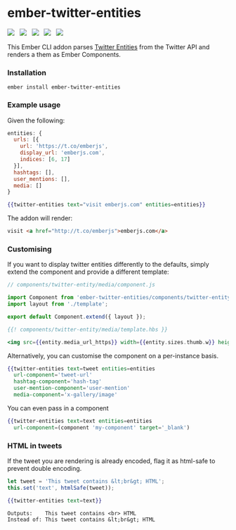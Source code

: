 # ember-twitter-entities

<a href="http://emberobserver.com/addons/ember-twitter-entities"><img src="http://emberobserver.com/badges/ember-twitter-entities.svg"></a> &nbsp; <a href="https://david-dm.org/amk221/ember-twitter-entities#badge-embed"><img src="https://david-dm.org/amk221/ember-twitter-entities.svg"></a> &nbsp; <a href="https://david-dm.org/amk221/ember-twitter-entities#dev-badge-embed"><img src="https://david-dm.org/amk221/ember-twitter-entities/dev-status.svg"></a> &nbsp; <a href="https://codeclimate.com/github/amk221/ember-twitter-entities"><img src="https://codeclimate.com/github/amk221/ember-twitter-entities/badges/gpa.svg" /></a> &nbsp; <a href="http://travis-ci.org/amk221/ember-twitter-entities"><img src="https://travis-ci.org/amk221/ember-twitter-entities.svg?branch=master"></a>

This Ember CLI addon parses [Twitter Entities](https://dev.twitter.com/overview/api/entities-in-twitter-objects) from the Twitter API and renders a them as Ember Components.

### Installation
```
ember install ember-twitter-entities
```

### Example usage

Given the following:

```javascript
entities: {
  urls: [{
    url: 'https://t.co/emberjs',
    display_url: 'emberjs.com',
    indices: [6, 17]
  }],
  hashtags: [],
  user_mentions: [],
  media: []
}
```

```handlebars
{{twitter-entities text="visit emberjs.com" entities=entities}}
```

The addon will render:

```html
visit <a href="http://t.co/emberjs">emberjs.com</a>
```

### Customising

If you want to display twitter entities differently to the defaults, simply extend the component and provide a different template:

```javascript
// components/twitter-entity/media/component.js

import Component from 'ember-twitter-entities/components/twitter-entity/media';
import layout from './template';

export default Component.extend({ layout });
```
```handlebars
{{! components/twitter-entity/media/template.hbs }}

<img src={{entity.media_url_https}} width={{entity.sizes.thumb.w}} height={{entity.sizes.thumb.h}}>
```

Alternatively, you can customise the component on a per-instance basis.

```handlebars
{{twitter-entities text=tweet entities=entities
  url-component='tweet-url'
  hashtag-component='hash-tag'
  user-mention-component='user-mention'
  media-component='x-gallery/image'
```
You can even pass in a component

```handlebars
{{twitter-entities text=text entities=entities
  url-component=(component 'my-component' target='_blank')
```

### HTML in tweets

If the tweet you are rendering is already encoded, flag it as html-safe to prevent double encoding.

```javascript
let tweet = 'This tweet contains &lt;br&gt; HTML';
this.set('text', htmlSafe(tweet));
```

```handlebars
{{twitter-entities text=text}}
```

```
Outputs:    This tweet contains <br> HTML
Instead of: This tweet contains &lt;br&gt; HTML
```